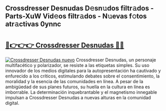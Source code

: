 ## Crossdresser Desnudas D𝚎sn𝚞dos filtr𝚊dos - Parts-XuW Vid𝚎os filtr𝚊dos - N𝚞evas f𝚘tos atr𝚊ctivas 0ynnc

# <h2><a href="http://mb7mip.tromn.icu/?c=Crossdresser+Desnudas">🔗👉👉👉 Crossdresser Desnudas 🔗🔗</a></h2>

[![Crossdresser Desnudas nuevo](https://i.imgur.com/pEAQMta.gif)](http://mb7mip.tromn.icu/?c=Crossdresser+Desnudas)
Crossdresser Desnudas, un personaje multifacético y polarizador, se resiste a las etiquetas simples. Su uso innovador de los medios digitales para la autopresentación ha cautivado y enfurecido a los críticos, estimulando debates sobre el consentimiento, la moralidad y la esencia de las comunidades en línea. A pesar de la ambigüedad de sus planes futuros, su huella en la cultura en línea es imborrable. La determinación inquebrantable y el magnetismo innegable impulsan a Crossdresser Desnudas a nuevas alturas en la comunidad digital.

